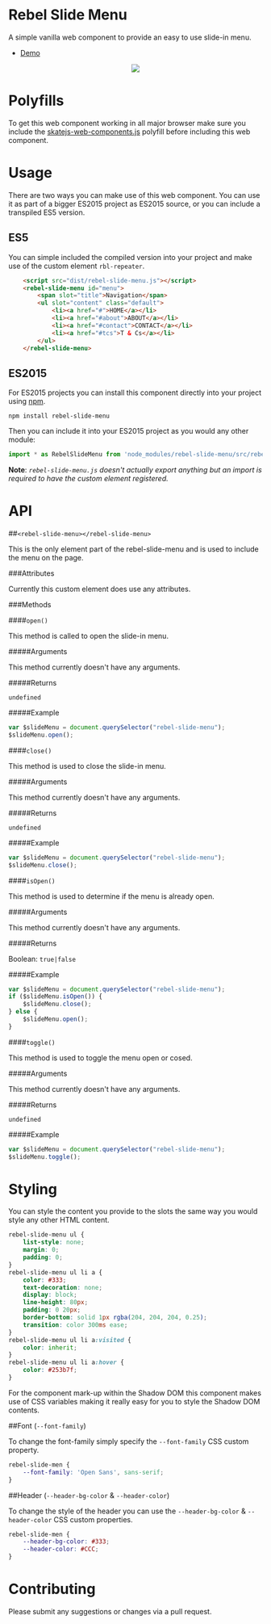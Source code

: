 Rebel Slide Menu
==============

A simple vanilla web component to provide an easy to use slide-in menu.

- [Demo](http://revillweb.github.io/rebel-slide-menu/)

<center>
    <img src="http://imageshack.com/a/img923/4575/FMeykO.gif" />
</center>

Polyfills
=====

To get this web component working in all major browser make sure you include the [skatejs-web-components.js](https://github.com/skatejs/web-components) polyfill before including this web component.

Usage
=====

There are two ways you can make use of this web component. You can use it as part of a bigger ES2015 project as ES2015 source, or you can include a transpiled ES5 version.

ES5
---

You can simple included the compiled version into your project and make use of the custom element `rbl-repeater`.

```html
    <script src="dist/rebel-slide-menu.js"></script>
    <rebel-slide-menu id="menu">
        <span slot="title">Navigation</span>
        <ul slot="content" class="default">
            <li><a href="#">HOME</a></li>
            <li><a href="#about">ABOUT</a></li>
            <li><a href="#contact">CONTACT</a></li>
            <li><a href="#tcs">T & Cs</a></li>
        </ul>
    </rebel-slide-menu>
```

ES2015
------

For ES2015 projects you can install this component directly into your project using [npm](https://www.npmjs.com/).

`npm install rebel-slide-menu`

Then you can include it into your ES2015 project as you would any other module:

```javascript
import * as RebelSlideMenu from 'node_modules/rebel-slide-menu/src/rebel-slide-menu';
````

**Note**: *`rebel-slide-menu.js` doesn't actually export anything but an import is required to have the custom element registered.*

API
====

##`<rebel-slide-menu></rebel-slide-menu>`

This is the only element part of the rebel-slide-menu and is used to include the menu on the page.

###Attributes

Currently this custom element does use any attributes.

###Methods

####`open()`

This method is called to open the slide-in menu.

#####Arguments

This method currently doesn't have any arguments.

#####Returns

`undefined`

#####Example

```javascript
var $slideMenu = document.querySelector("rebel-slide-menu");
$slideMenu.open();
```

####`close()`

This method is used to close the slide-in menu.

#####Arguments

This method currently doesn't have any arguments.

#####Returns

`undefined`

#####Example

```javascript
var $slideMenu = document.querySelector("rebel-slide-menu");
$slideMenu.close();
```

####`isOpen()`

This method is used to determine if the menu is already open.

#####Arguments

This method currently doesn't have any arguments.

#####Returns

Boolean: `true|false`

#####Example

```javascript
var $slideMenu = document.querySelector("rebel-slide-menu");
if ($slideMenu.isOpen()) {
    $slideMenu.close();
} else {   
    $slideMenu.open();
}
```

####`toggle()`

This method is used to toggle the menu open or cosed.

#####Arguments

This method currently doesn't have any arguments.

#####Returns

`undefined`

#####Example

```javascript
var $slideMenu = document.querySelector("rebel-slide-menu");   
$slideMenu.toggle();
```

Styling
=======

You can style the content you provide to the slots the same way you would style any other HTML content.

```css
rebel-slide-menu ul {
    list-style: none;
    margin: 0;
    padding: 0;
}
rebel-slide-menu ul li a {
    color: #333;
    text-decoration: none;
    display: block;
    line-height: 80px;
    padding: 0 20px;
    border-bottom: solid 1px rgba(204, 204, 204, 0.25);
    transition: color 300ms ease;
}
rebel-slide-menu ul li a:visited {
    color: inherit;
}
rebel-slide-menu ul li a:hover {
    color: #253b7f;
}
```

For the component mark-up within the Shadow DOM this component makes use of CSS variables making it really easy for you to style the Shadow DOM contents.

##Font (`--font-family`)

To change the font-family simply specify the `--font-family` CSS custom property.
 
```css
rebel-slide-men {
    --font-family: 'Open Sans', sans-serif;
}
```

##Header (`--header-bg-color` & `--header-color`)

To change the style of the header you can use the `--header-bg-color` & `--header-color` CSS custom properties.
 
```css
rebel-slide-men {
    --header-bg-color: #333;
    --header-color: #CCC;
}
```

Contributing
============

Please submit any suggestions or changes via a pull request.